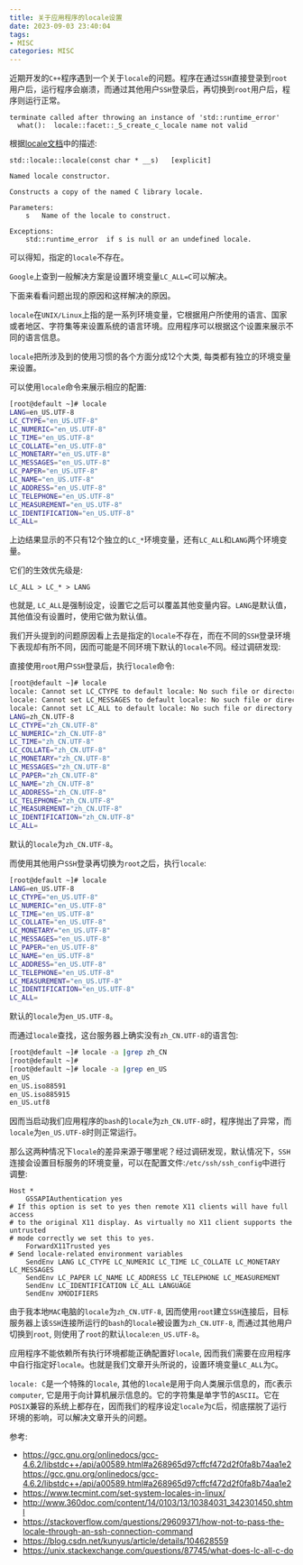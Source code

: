 ```yaml
---
title: 关于应用程序的locale设置
date: 2023-09-03 23:40:04
tags:
- MISC
categories: MISC
---
```

近期开发的`C++`程序遇到一个关于`locale`的问题。程序在通过`SSH`直接登录到`root`用户后，运行程序会崩溃，而通过其他用户`SSH`登录后，再切换到`root`用户后，程序则运行正常。

```plain
terminate called after throwing an instance of 'std::runtime_error'
  what():  locale::facet::_S_create_c_locale name not valid
```

根据[locale文档](https://gcc.gnu.org/onlinedocs/gcc-4.6.2/libstdc++/api/a00589.html#a268965d97cffcf472d2f0fa8b74aa1e2https://gcc.gnu.org/onlinedocs/gcc-4.6.2/libstdc++/api/a00589.html#a268965d97cffcf472d2f0fa8b74aa1e2)中的描述:
```plain
std::locale::locale(const char * __s)	[explicit]

Named locale constructor.

Constructs a copy of the named C library locale.

Parameters:
    s	Name of the locale to construct.

Exceptions:
    std::runtime_error	if s is null or an undefined locale.
```

可以得知，指定的`locale`不存在。

`Google`上查到一般解决方案是设置环境变量`LC_ALL=C`可以解决。

<!--more-->

下面来看看问题出现的原因和这样解决的原因。

`locale`在`UNIX/Linux`上指的是一系列环境变量，它根据用户所使用的语言、国家或者地区、字符集等来设置系统的语言环境。应用程序可以根据这个设置来展示不同的语言信息。

`locale`把所涉及到的使用习惯的各个方面分成12个大类, 每类都有独立的环境变量来设置。

可以使用`locale`命令来展示相应的配置:
```bash
[root@default ~]# locale
LANG=en_US.UTF-8
LC_CTYPE="en_US.UTF-8"
LC_NUMERIC="en_US.UTF-8"
LC_TIME="en_US.UTF-8"
LC_COLLATE="en_US.UTF-8"
LC_MONETARY="en_US.UTF-8"
LC_MESSAGES="en_US.UTF-8"
LC_PAPER="en_US.UTF-8"
LC_NAME="en_US.UTF-8"
LC_ADDRESS="en_US.UTF-8"
LC_TELEPHONE="en_US.UTF-8"
LC_MEASUREMENT="en_US.UTF-8"
LC_IDENTIFICATION="en_US.UTF-8"
LC_ALL=
```

上边结果显示的不只有12个独立的`LC_*`环境变量，还有`LC_ALL`和`LANG`两个环境变量。

它们的生效优先级是:
```plain
LC_ALL > LC_* > LANG
```
也就是, `LC_ALL`是强制设定，设置它之后可以覆盖其他变量内容。`LANG`是默认值，其他值没有设置时，使用它做为默认值。

我们开头提到的问题原因看上去是指定的`locale`不存在，而在不同的`SSH`登录环境下表现却有所不同，因而可能是不同环境下默认的`locale`不同。经过调研发现:

直接使用`root`用户`SSH`登录后，执行`locale`命令:
```bash
[root@default ~]# locale
locale: Cannot set LC_CTYPE to default locale: No such file or directory
locale: Cannot set LC_MESSAGES to default locale: No such file or directory
locale: Cannot set LC_ALL to default locale: No such file or directory
LANG=zh_CN.UTF-8
LC_CTYPE="zh_CN.UTF-8"
LC_NUMERIC="zh_CN.UTF-8"
LC_TIME="zh_CN.UTF-8"
LC_COLLATE="zh_CN.UTF-8"
LC_MONETARY="zh_CN.UTF-8"
LC_MESSAGES="zh_CN.UTF-8"
LC_PAPER="zh_CN.UTF-8"
LC_NAME="zh_CN.UTF-8"
LC_ADDRESS="zh_CN.UTF-8"
LC_TELEPHONE="zh_CN.UTF-8"
LC_MEASUREMENT="zh_CN.UTF-8"
LC_IDENTIFICATION="zh_CN.UTF-8"
LC_ALL=
```
默认的`locale`为`zh_CN.UTF-8`。

而使用其他用户`SSH`登录再切换为`root`之后，执行`locale`:
```bash
[root@default ~]# locale
LANG=en_US.UTF-8
LC_CTYPE="en_US.UTF-8"
LC_NUMERIC="en_US.UTF-8"
LC_TIME="en_US.UTF-8"
LC_COLLATE="en_US.UTF-8"
LC_MONETARY="en_US.UTF-8"
LC_MESSAGES="en_US.UTF-8"
LC_PAPER="en_US.UTF-8"
LC_NAME="en_US.UTF-8"
LC_ADDRESS="en_US.UTF-8"
LC_TELEPHONE="en_US.UTF-8"
LC_MEASUREMENT="en_US.UTF-8"
LC_IDENTIFICATION="en_US.UTF-8"
LC_ALL=
```
默认的`locale`为`en_US.UTF-8`。

而通过`locale`查找，这台服务器上确实没有`zh_CN.UTF-8`的语言包:
```bash
[root@default ~]# locale -a |grep zh_CN
[root@default ~]#
[root@default ~]# locale -a |grep en_US
en_US
en_US.iso88591
en_US.iso885915
en_US.utf8
```

因而当启动我们应用程序的`bash`的`locale`为`zh_CN.UTF-8`时，程序抛出了异常，而`locale`为`en_US.UTF-8`时则正常运行。

那么这两种情况下`locale`的差异来源于哪里呢？经过调研发现，默认情况下，`SSH`连接会设置目标服务的环境变量，可以在配置文件:`/etc/ssh/ssh_config`中进行调整:
```plain
Host *
    GSSAPIAuthentication yes
# If this option is set to yes then remote X11 clients will have full access
# to the original X11 display. As virtually no X11 client supports the untrusted
# mode correctly we set this to yes.
    ForwardX11Trusted yes
# Send locale-related environment variables
    SendEnv LANG LC_CTYPE LC_NUMERIC LC_TIME LC_COLLATE LC_MONETARY LC_MESSAGES
    SendEnv LC_PAPER LC_NAME LC_ADDRESS LC_TELEPHONE LC_MEASUREMENT
    SendEnv LC_IDENTIFICATION LC_ALL LANGUAGE
    SendEnv XMODIFIERS
```

由于我本地`MAC`电脑的`locale`为`zh_CN.UTF-8`, 因而使用`root`建立`SSH`连接后，目标服务器上该`SSH`连接所运行的`bash`的`locale`被设置为`zh_CN.UTF-8`, 而通过其他用户切换到`root`, 则使用了`root`的默认`locale`:`en_US.UTF-8`。

应用程序不能依赖所有执行环境都能正确配置好`locale`, 因而我们需要在应用程序中自行指定好`locale`。也就是我们文章开头所说的，设置环境变量`LC_ALL`为`C`。

`locale: C`是一个特殊的`locale`, 其他的`locale`是用于向人类展示信息的，而`C`表示`computer`, 它是用于向计算机展示信息的。它的字符集是单字节的`ASCII`。它在`POSIX`兼容的系统上都存在，因而我们的程序设定`locale`为`C`后，彻底摆脱了运行环境的影响，可以解决文章开头的问题。

参考:

* https://gcc.gnu.org/onlinedocs/gcc-4.6.2/libstdc++/api/a00589.html#a268965d97cffcf472d2f0fa8b74aa1e2https://gcc.gnu.org/onlinedocs/gcc-4.6.2/libstdc++/api/a00589.html#a268965d97cffcf472d2f0fa8b74aa1e2
* https://www.tecmint.com/set-system-locales-in-linux/
* http://www.360doc.com/content/14/0103/13/10384031_342301450.shtml
* https://stackoverflow.com/questions/29609371/how-not-to-pass-the-locale-through-an-ssh-connection-command
* https://blog.csdn.net/kunyus/article/details/104628559
* https://unix.stackexchange.com/questions/87745/what-does-lc-all-c-do
